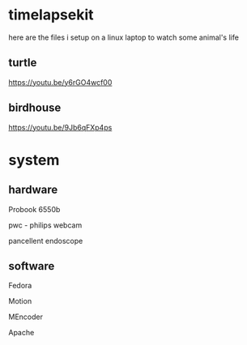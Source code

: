 # timelapsekit
here are the files i setup on a linux laptop to watch some animal's life 

## turtle
https://youtu.be/y6rGO4wcf00

## birdhouse
https://youtu.be/9Jb6qFXp4ps

# system

## hardware

Probook 6550b

pwc - philips webcam

pancellent endoscope

## software

Fedora

Motion

MEncoder

Apache

